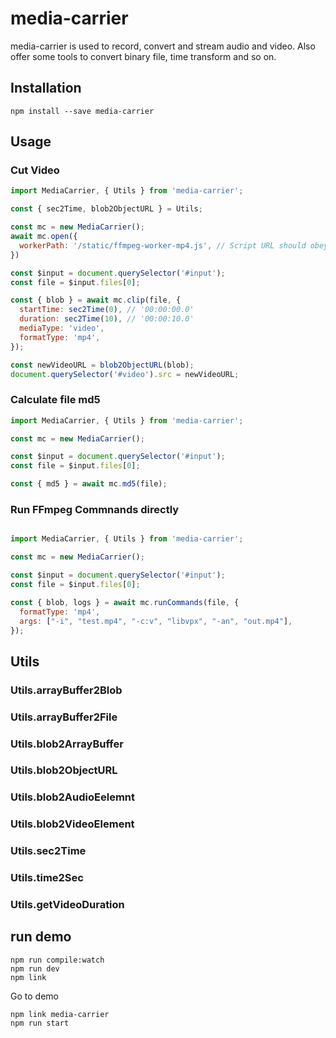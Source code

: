 
# media-carrier

media-carrier is used to record, convert and stream audio and video. Also offer some tools to convert binary file, time transform and so on.

## Installation

```
npm install --save media-carrier
```

## Usage


### Cut Video

``` javascript
import MediaCarrier, { Utils } from 'media-carrier';

const { sec2Time, blob2ObjectURL } = Utils;

const mc = new MediaCarrier();
await mc.open({
  workerPath: '/static/ffmpeg-worker-mp4.js', // Script URL should obey the same-origin-policy. see more https://developer.mozilla.org/zh-CN/docs/Web/API/Worker/Worker
})

const $input = document.querySelector('#input');
const file = $input.files[0];

const { blob } = await mc.clip(file, {
  startTime: sec2Time(0), // '00:00:00.0'
  duration: sec2Time(10), // '00:00:10.0'
  mediaType: 'video',
  formatType: 'mp4',
});

const newVideoURL = blob2ObjectURL(blob);
document.querySelector('#video').src = newVideoURL;

```

### Calculate file md5

``` javascript
import MediaCarrier, { Utils } from 'media-carrier';

const mc = new MediaCarrier();

const $input = document.querySelector('#input');
const file = $input.files[0];

const { md5 } = await mc.md5(file);

```

### Run FFmpeg Commnands directly

``` javascript

import MediaCarrier, { Utils } from 'media-carrier';

const mc = new MediaCarrier();

const $input = document.querySelector('#input');
const file = $input.files[0];

const { blob, logs } = await mc.runCommands(file, {
  formatType: 'mp4',
  args: ["-i", "test.mp4", "-c:v", "libvpx", "-an", "out.mp4"],
});
```

## Utils

### Utils.arrayBuffer2Blob

### Utils.arrayBuffer2File

### Utils.blob2ArrayBuffer

### Utils.blob2ObjectURL

### Utils.blob2AudioEelemnt

### Utils.blob2VideoElement

### Utils.sec2Time

### Utils.time2Sec

### Utils.getVideoDuration

## run demo

```
npm run compile:watch
npm run dev
npm link
```

Go to demo 

```
npm link media-carrier
npm run start
```